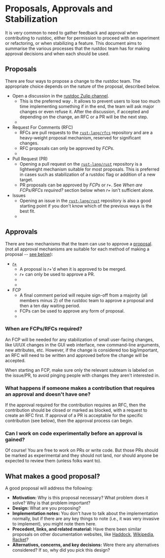 # Proposals, Approvals and Stabilization
It is very common to need to gather feedback and approval when contributing to rustdoc, either
for permission to proceed with an experiment or refactoring, or when stabilizing a feature. This
document aims to summarise the various processes that the rustdoc team has for making approval
decisions and when each should be used.


[*r+*]: ../compiler/reviews.html#bors

## Proposals
There are four ways to propose a change to the rustdoc team. The appropriate choice depends on
the nature of the proposal, described below.

- Open a discussion in the [rustdoc Zulip channel].
  - This is the preferred way <!-- FIXME(fmease): not always tho? Just open a PR dude -->.
    It allows to prevent users to lose too much time implementing
    something if in the end, the team will ask major changes or even refuse it. After the
    discussion, if accepted and depending on the change, an RFC or a PR will be the next step.
  - <!-- FIXME(fmease): Clarify what "approval" means. Namely the approvals are casual,
    "non-binding". >=1 endorsements is fine/usual -->
- Request For Comments (RFC)
  - RFCs are pull requests to the [`rust-lang/rfcs`] repository and are a heavy-weight
    proposal mechanism, reserved for significant changes.
  - RFC proposals can only be approved by *FCPs*.
  - <!-- FIXME(fmease): Or mention the "r+ after FCP" topic from above here instead -->
- Pull Request (PR)
  - Opening a pull request on the [`rust-lang/rust`] repository is a lightweight
    mechanism suitable for most proposals. This is preferred in cases such as stabilization
    of a rustdoc flag or addition of a new target.
  - PR proposals can be approved by *FCPs* or *r+*. See *When are FCPs/RFCs required?*
    section below when *r+* isn't sufficient alone.
- Issues
  - Opening an issue in the [`rust-lang/rust`] repository is also a good starting
    point if you don't know which of the previous ways is the best fit.
  - <!-- FIXME(fmease): Clarify that there's no process for approvals for
    GH issues; moreover mention that we usually don't FCP issue proposals but
    instead the corresponding PR -->

[rustdoc Zulip channel]: https://rust-lang.zulipchat.com/#narrow/channel/266220-t-rustdoc
[`rust-lang/rust`]: https://github.com/rust-lang/rust
[`rust-lang/rfcs`]: https://github.com/rust-lang/rfcs

## Approvals
There are two mechanisms that the team can use to approve a [proposal](#proposals). (not all approval mechanisms
are suitable for each method of making a proposal -- [see below](#proposals)):

- [*r+*] <!-- or GH approval or merge -->
  - A proposal is *r+*'d when it is approved to be merged.
  - *r+* can only be used to approve a PR.
  - <!-- FIXME(fmease): *somewhere* I want to clarify *who* is in charge of the r+
    (namely any team member(s) but usually PR assignee(s)) -->
  - <!-- FIXME(fmease): r-l/r isn't the only repo (e.g., dev guide, forge, rustdoc-json-types, rfcs) -->
- FCP
  - A final comment period will require sign-off from a majority (all members minus 2)
    of the rustdoc team to approve a proposal and then a ten day waiting period.
  - FCPs can be used to approve any form of proposal.
  - <!-- FIXME(fmease): Somewhere I want to clarify that after an FCP, in r-l/r
    a separate r+ is still necessary by someone / a GH approval in other repos;
    also I want to mention somewhere that any team is allowed to merge an FCP'ed RFC -->

### When are FCPs/RFCs required?

An FCP will be needed for any stabilization of small user-facing changes, like UI/UX changes in
the GUI web interface, new command-line arguments, new attributes, etc. However, if the change
is considered too big/important, an RFC will need to be written and approved before the change
will be accepted.

<!-- FIXME(fmease): ^^^ Tweak phrasing. The stabilization of an already-RFC'ed feature
always(?) requires an FCP (and doesn't need another RFC :P) -->

When starting an FCP, make sure only the relevant subteam is labeled on the issue/PR, to avoid
pinging people with changes they aren't interested in.

### What happens if someone makes a contribution that requires an approval and doesn't have one?
If the approval required for the contribution requires an RFC, then the contribution
should be closed or marked as blocked, with a request to create an RFC first. If approval of
a PR is acceptable for the specific contribution (see below), then the approval process can begin.

<!-- FIXME: Mention S-blocked -->

### Can I work on code experimentally before an approval is gained?
Of course! You are free to work on PRs or write code. But those PRs should be marked as
experimental and they should not land, nor should anyone be expected to review them (unless
folks want to).

<!-- FIXME: Mention S-experimental -->

## What makes a good proposal?
A good proposal will address the following:

* **Motivation:** Why is this proposal necessary? What problem does it solve? Why is that problem
  important?
* **Design:** What are you proposing?
* **Implementation notes:** You don't have to talk about the implementation normally, but if there
  are any key things to note (i.e., it was very invasive to implement), you might note them here.
* **Precedent, links, and related material:** Have there been similar proposals on other
  documentation websites, like [Haddock], [Wikipedia], [Racket]?
* **Alternatives, concerns, and key decisions:** Were there any alternatives considered? If so, why
  did you pick this design?

[Haddock]: https://haskell-haddock.readthedocs.io/latest/
[Wikipedia]: https://www.wikipedia.org/
[Racket]: https://docs.racket-lang.org/
